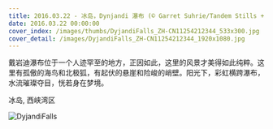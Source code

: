 ```yaml
---
title: 2016.03.22 - 冰岛，Dynjandi 瀑布 (© Garret Suhrie/Tandem Stills + Motion)
date: 2016.03.22 00:00:00
cover_index: /images/thumbs/DyjandiFalls_ZH-CN11254212344_533x300.jpg
cover_detail: /images/DyjandiFalls_ZH-CN11254212344_1920x1080.jpg
---
```


戴岩迪瀑布位于一个人迹罕至的地方，正因如此，这里的风景才美得如此纯粹。这里有孤傲的海鸟和北极狐，有起伏的悬崖和险峻的峭壁。阳光下，彩虹横跨瀑布，水流璀璨夺目，恍若身在梦境。

冰岛, 西峡湾区

![DyjandiFalls](/images/DyjandiFalls_ZH-CN11254212344_1920x1080.jpg)
